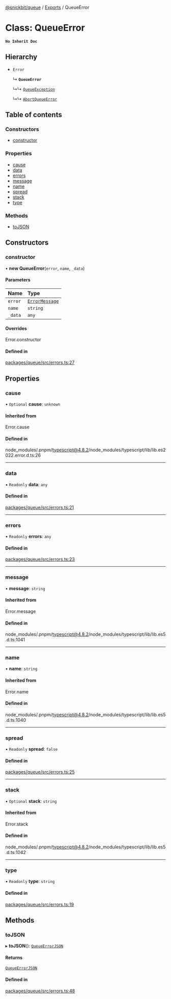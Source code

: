 [@snickbit/queue](../README.md) / [Exports](../modules.md) / QueueError

# Class: QueueError

**`No Inherit Doc`**

## Hierarchy

- `Error`

  ↳ **`QueueError`**

  ↳↳ [`QueueException`](QueueException.md)

  ↳↳ [`AbortQueueError`](AbortQueueError.md)

## Table of contents

### Constructors

- [constructor](QueueError.md#constructor)

### Properties

- [cause](QueueError.md#cause)
- [data](QueueError.md#data)
- [errors](QueueError.md#errors)
- [message](QueueError.md#message)
- [name](QueueError.md#name)
- [spread](QueueError.md#spread)
- [stack](QueueError.md#stack)
- [type](QueueError.md#type)

### Methods

- [toJSON](QueueError.md#tojson)

## Constructors

### constructor

• **new QueueError**(`error`, `name`, `_data`)

#### Parameters

| Name | Type |
| :------ | :------ |
| `error` | [`ErrorMessage`](../modules.md#errormessage) |
| `name` | `string` |
| `_data` | `any` |

#### Overrides

Error.constructor

#### Defined in

[packages/queue/src/errors.ts:27](https://github.com/snickbit/snickbit.js/blob/3fd09b6/packages/queue/src/errors.ts#L27)

## Properties

### cause

• `Optional` **cause**: `unknown`

#### Inherited from

Error.cause

#### Defined in

node_modules/.pnpm/typescript@4.8.2/node_modules/typescript/lib/lib.es2022.error.d.ts:26

___

### data

• `Readonly` **data**: `any`

#### Defined in

[packages/queue/src/errors.ts:21](https://github.com/snickbit/snickbit.js/blob/3fd09b6/packages/queue/src/errors.ts#L21)

___

### errors

• `Readonly` **errors**: `any`

#### Defined in

[packages/queue/src/errors.ts:23](https://github.com/snickbit/snickbit.js/blob/3fd09b6/packages/queue/src/errors.ts#L23)

___

### message

• **message**: `string`

#### Inherited from

Error.message

#### Defined in

node_modules/.pnpm/typescript@4.8.2/node_modules/typescript/lib/lib.es5.d.ts:1041

___

### name

• **name**: `string`

#### Inherited from

Error.name

#### Defined in

node_modules/.pnpm/typescript@4.8.2/node_modules/typescript/lib/lib.es5.d.ts:1040

___

### spread

• `Readonly` **spread**: ``false``

#### Defined in

[packages/queue/src/errors.ts:25](https://github.com/snickbit/snickbit.js/blob/3fd09b6/packages/queue/src/errors.ts#L25)

___

### stack

• `Optional` **stack**: `string`

#### Inherited from

Error.stack

#### Defined in

node_modules/.pnpm/typescript@4.8.2/node_modules/typescript/lib/lib.es5.d.ts:1042

___

### type

• `Readonly` **type**: `string`

#### Defined in

[packages/queue/src/errors.ts:19](https://github.com/snickbit/snickbit.js/blob/3fd09b6/packages/queue/src/errors.ts#L19)

## Methods

### toJSON

▸ **toJSON**(): [`QueueErrorJSON`](../interfaces/QueueErrorJSON.md)

#### Returns

[`QueueErrorJSON`](../interfaces/QueueErrorJSON.md)

#### Defined in

[packages/queue/src/errors.ts:48](https://github.com/snickbit/snickbit.js/blob/3fd09b6/packages/queue/src/errors.ts#L48)
